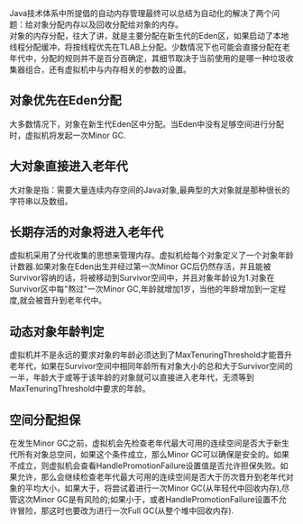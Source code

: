 Java技术体系中所提倡的自动内存管理最终可以总结为自动化的解决了两个问题：给对象分配内存以及回收分配给对象的内存。  
对象的内存分配，往大了讲，就是主要分配在新生代的Eden区，如果启动了本地线程分配缓冲，将按线程优先在TLAB上分配。少数情况下也可能会直接分配在老年代中，分配的规则并不是百分百确定，其细节取决于当前使用的是哪一种垃圾收集器组合，还有虚拟机中与内存相关的参数的设置。
## 对象优先在Eden分配
大多数情况下，对象在新生代Eden区中分配。当Eden中没有足够空间进行分配时，虚拟机将发起一次Minor GC.
## 大对象直接进入老年代
大对象是指：需要大量连续内存空间的Java对象,最典型的大对象就是那种很长的字符串以及数组。
## 长期存活的对象将进入老年代
虚拟机采用了分代收集的思想来管理内存。虚拟机给每个对象定义了一个对象年龄计数器.如果对象在Eden出生并经过第一次Minor GC后仍然存活，并且能被Survivor容纳的话，将被移动到Survivor空间中，并且对象年龄设为1.对象在Survivor区中每"熬过"一次Minor GC,年龄就增加1岁，当他的年龄增加到一定程度,就会被晋升到老年代中。
## 动态对象年龄判定
虚拟机并不是永远的要求对象的年龄必须达到了MaxTenuringThreshold才能晋升老年代，如果在Survivor空间中相同年龄所有对象大小的总和大于Survivor空间的一半，年龄大于或等于该年龄的对象就可以直接进入老年代，无须等到MaxTenuringThreshold中要求的年龄。
## 空间分配担保
在发生Minor GC之前，虚拟机会先检查老年代最大可用的连续空间是否大于新生代所有对象总空间，如果这个条件成立，那么Minor GC可以确保是安全的。如果不成立，则虚拟机会查看HandlePromotionFailure设置值是否允许担保失败。如果允许，那么会继续检查老年代最大可用的连续空间是否大于历次晋升到老年代对象的平均大小，如果大于，将尝试着进行一次Minor GC(从年轻代中回收内存),尽管这次Minor GC是有风险的;如果小于，或者HandlePromotionFailure设置不允许冒险，那这时也要改为进行一次Full GC(从整个堆中回收内存).